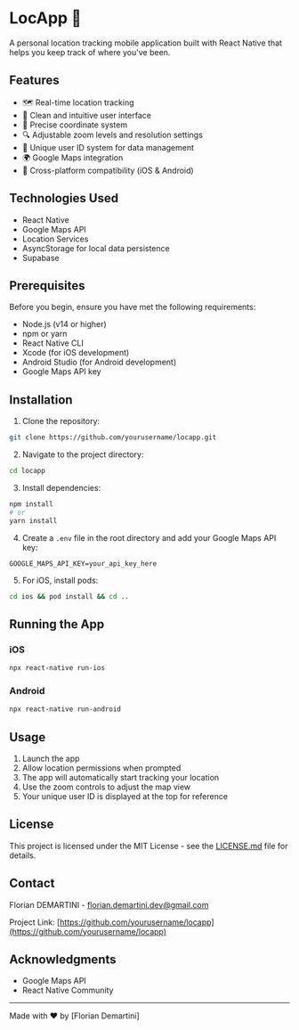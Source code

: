 # LocApp 📍

A personal location tracking mobile application built with React Native that helps you keep track of where you've been.

## Features

- 🗺️ Real-time location tracking
- 📱 Clean and intuitive user interface
- 🎯 Precise coordinate system
- 🔍 Adjustable zoom levels and resolution settings
- 🔐 Unique user ID system for data management
- 🌍 Google Maps integration
- 📱 Cross-platform compatibility (iOS & Android)

## Technologies Used

- React Native
- Google Maps API
- Location Services
- AsyncStorage for local data persistence
- Supabase

## Prerequisites

Before you begin, ensure you have met the following requirements:
- Node.js (v14 or higher)
- npm or yarn
- React Native CLI
- Xcode (for iOS development)
- Android Studio (for Android development)
- Google Maps API key

## Installation

1. Clone the repository:
```bash
git clone https://github.com/yourusername/locapp.git
```

2. Navigate to the project directory:
```bash
cd locapp
```

3. Install dependencies:
```bash
npm install
# or
yarn install
```

4. Create a `.env` file in the root directory and add your Google Maps API key:
```
GOOGLE_MAPS_API_KEY=your_api_key_here
```

5. For iOS, install pods:
```bash
cd ios && pod install && cd ..
```

## Running the App

### iOS
```bash
npx react-native run-ios
```

### Android
```bash
npx react-native run-android
```

## Usage

1. Launch the app
2. Allow location permissions when prompted
3. The app will automatically start tracking your location
4. Use the zoom controls to adjust the map view
5. Your unique user ID is displayed at the top for reference

## License

This project is licensed under the MIT License - see the [LICENSE.md](LICENSE.md) file for details.

## Contact

Florian DEMARTINI - florian.demartini.dev@gmail.com

Project Link: [https://github.com/yourusername/locapp](https://github.com/yourusername/locapp)

## Acknowledgments

- Google Maps API
- React Native Community

---

Made with ❤️ by [Florian Demartini]
